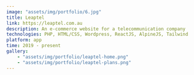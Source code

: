 ```yaml
---
image: "assets/img/portfolio/6.jpg"
title: Leaptel
link: https://leaptel.com.au
description: An e-commerce website for a telecommunication company
technologies: PHP, HTML/CSS, Wordpress, ReactJS, AlpineJS, Tailwind
platform: app
time: 2019 - present
gallery:
    - "assets/img/portfolio/leaptel-home.png"
    - "assets/img/portfolio/leaptel-plans.png"
---
```

